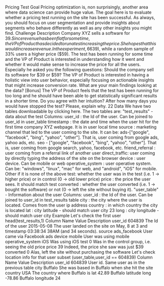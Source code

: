 Pricing Test
Goal
Pricing optimization is, non surprisingly, another area where data science can provide huge
value.
The goal here is to evaluate whether a pricing test running on the site has been successful.
As always, you should focus on user segmentation and provide insights about segments
who behave differently as well as any other insights you might find.
Challenge Description
Company XYZ sells a software for $39. Since revenue has been flat for some time, the VP of
Product has decided to run a test increasing the price. She hopes that this would increase
revenue. In the experiment, 66% of the users have seen the old price ($39), while a random
sample of 33% users a higher price ($59).
The test has been running for some time and the VP of Product is interested in understanding
how it went and whether it would make sense to increase the price for all the users.
Especially he asked you the following questions:
       Should the company sell its software for $39 or $59?
       The VP of Product is interested in having a holistic view into user behavior, especially
       focusing on actionable insights that might increase conversion rate. What are your main
       findings looking at the data?
       [Bonus] The VP of Product feels that the test has been running for too long and he should
       have been able to get statistically significant results in a shorter time. Do you agree with
       her intuition? After how many days you would have stopped the test? Please, explain
       why.
                                                                                                    22
Data
We have two tables downloadable by clicking here.
The two tables are:
  "test_results" - data about the test
Columns:
      user_id : the Id of the user. Can be joined to user_id in user_table
      timestamp : the date and time when the user hit for the first time company XYZ
      webpage. It is in user local time
      source : marketing channel that led to the user coming to the site. It can be:
               ads-["google", "facebook", "bing", "yahoo", "other"]. That is, user coming from
               google ads, yahoo ads, etc.
               seo - ["google", "facebook", "bing", "yahoo", "other"]. That is, user coming from
               google search, yahoo, facebook, etc.
               friend_referral : user coming from a referral link of another user
               direct_traffic: user coming by directly typing the address of the site on the browser
      device : user device. Can be mobile or web
      operative_system : user operative system. Can be: "windows", "linux", "mac" for web,
      and "android", "iOS" for mobile. Other if it is none of the above
      test: whether the user was in the test (i.e. 1 -> higher price) or in control (0 -> old lower
      price)
      price : the price the user sees. It should match test
      converted : whether the user converted (i.e. 1 -> bought the software) or not (0 -> left
      the site without buying it).
  "user_table" - Information about the user
Columns:
      user_id : the Id of the user. Can be joined to user_id in test_results table
      city : the city where the user is located. Comes from the user ip address
      country : in which country the city is located
      lat : city latitude - should match user city
                                                                                                    23
        long : city longitude - should match user city
Example
        Let's check the first user
head(test_results,1)
  Column Name             Value              Description
  user_id                 604839             The Id of the user
                          2015-05-08         The user landed on the site on May, 8 at 3 and
  timestamp
                          03:38:34           38AM (and 34 seconds).
  source                  ads_facebook       User came via Facebook ads
  device                  mobile             User was using mobile
  operative_system        iOS                Was using iOS
  test                    0                  Was in the control group, i.e. seeing the old price
  price                   39                 Indeed, the price she saw was just $39
  converted               0                  Alas, left the site without purchasing the software
        Let's check location info for that user
subset (user_table,user_id == 604839)
  Column Name          Value       Description
  user_id              604839      User id. Same user as in the previous table
  city                 Buffalo      She was based in Buffalo when she hit the site
  country              USA         The country where Buffalo is
  lat                  42.89       Buffalo latitude
  long                 -78.86      Buffalo longitude
                                                                                                 24
